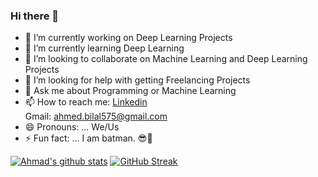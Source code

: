 ### Hi there 👋

- 🔭 I’m currently working on Deep Learning Projects
- 🌱 I’m currently learning Deep Learning
- 👯 I’m looking to collaborate on Machine Learning and Deep Learning Projects
- 🤔 I’m looking for help with getting Freelancing Projects
- 💬 Ask me about Programming or Machine Learning
- 📫 How to reach me:
[Linkedin](https://www.linkedin.com/in/ahmadshaikhk/)<br>
Gmail: ahmed.bilal575@gmail.com <br>
- 😄 Pronouns: ... We/Us
- ⚡ Fun fact: ... I am batman. 😎🦇 

[![Ahmad's github stats](https://github-readme-stats.vercel.app/api?username=Ahmad-shaikh575)](https://github.com/anuraghazra/github-readme-stats)
[![GitHub Streak](https://github-readme-streak-stats.herokuapp.com/?user=Ahmad-shaikh575&theme=dark)](https://git.io/streak-stats)

